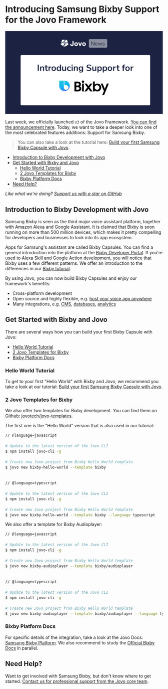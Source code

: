 # Introducing Samsung Bixby Support for the Jovo Framework

![Samsung Bixby Support for Jovo](./img/jovo-bixby-support.jpg "Jovo News: Introducing Support for Samsung Bixby")

Last week, we officially launched `v3` of the Jovo Framework. [You can find the announcement here](https://context-first.com/introducing-jovo-v3-the-voice-layer-bf369db4808e). Today, we want to take a deeper look into one of the most celebrated features additions: Support for Samsung Bixby. 

> You can also take a look at the tutorial here: [Build your first Samsung Bixby Capsule with Jovo](https://www.jovo.tech/tutorials/samsung-bixby-hello-world).

* [Introduction to Bixby Development with Jovo](#introduction-to-bixby-development-with-jovo)
* [Get Started with Bixby and Jovo](#get-started-with-bixby-and-jovo)
   * [Hello World Tutorial](#hello-world-tutorial)
   * [2 Jovo Templates for Bixby](#2-jovo-templates-for-bixby)
   * [Bixby Platform Docs](#bixby-platform-docs)
* [Need Help?](#need-help?)


*Like what we're doing? [Support us with a star on GitHub](https://github.com/jovotech/jovo-framework/)* 


## Introduction to Bixby Development with Jovo

Samsung Bixby is seen as the third major voice assistant platform, together with Amazon Alexa and Google Assistant. It is claimed that Bixby is soon running on more than 500 million devices, which makes it pretty compelling for developers and businesses to look into its app ecosystem.

Apps for Samsung's assistant are called Bixby Capsules. You can find a general introduction into the platform at the [Bixby Developer Portal](https://bixbydevelopers.com/). If you're used to Alexa Skill and Google Action development, you will notice that Bixby uses a few different patterns. We offer an introduction to the differences in our [Bixby tutorial](https://www.jovo.tech/tutorials/samsung-bixby-hello-world).

By using Jovo, you can now build Bixby Capsules and enjoy our framework's benefits:
* Cross-platform development
* Open source and highly flexible, e.g. [host your voice app anywhere](https://www.jovo.tech/docs/hosting)
* Many integrations, e.g. [CMS](https://www.jovo.tech/docs/cms), [databases](https://www.jovo.tech/docs/databases), [analytics](https://www.jovo.tech/docs/analytics)



## Get Started with Bixby and Jovo

There are several ways how you can build your first Bixby Capsule with Jovo:

* [Hello World Tutorial](#hello-world-tutorial)
* [2 Jovo Templates for Bixby](#2-jovo-templates-for-bixby)
* [Bixby Platform Docs](#bixby-platform-docs)


### Hello World Tutorial

To get to your first "Hello World" with Bixby and Jovo, we recommend you take a look at our tutorial: [Build your first Samsung Bixby Capsule with Jovo](https://www.jovo.tech/tutorials/samsung-bixby-hello-world).


### 2 Jovo Templates for Bixby

We also offer two templates for Bixby development. You can find them on Github: [jovotech/jovo-templates](https://github.com/jovotech/jovo-templates/tree/master/bixby).

The first one is the "Hello World" version that is also used in our tutorial:

```sh
// @language=javascript

# Update to the latest version of the Jovo CLI
$ npm install jovo-cli -g

# Create new Jovo project from Bixby Hello World template
$ jovo new bixby-hello-world --template bixby


// @language=typescript

# Update to the latest version of the Jovo CLI
$ npm install jovo-cli -g

# Create new Jovo project from Bixby Hello World template
$ jovo new bixby-hello-world --template bixby --language typescript
```

We also offer a template for Bixby Audioplayer:

```sh
// @language=javascript

# Update to the latest version of the Jovo CLI
$ npm install jovo-cli -g

# Create new Jovo project from Bixby Hello World template
$ jovo new bixby-audioplayer --template bixby/audioplayer


// @language=typescript

# Update to the latest version of the Jovo CLI
$ npm install jovo-cli -g

# Create new Jovo project from Bixby Hello World template
$ jovo new bixby-audioplayer --template bixby/audioplayer --language typescript
```



### Bixby Platform Docs

For specific details of the integration, take a look at the Jovo Docs: [Samsung Bixby Platform](https://www.jovo.tech/docs/samsung-bixby). We also recommend to study the [Official Bixby Docs](https://bixbydevelopers.com/dev/docs/dev-guide) in parallel.


## Need Help?

Want to get involved with Samsung Bixby, but don't know where to get started. [Contact us for professional support from the Jovo core team](https://www.jovo.tech/services/support-training).



<!--[metadata]: { "description": "Learn more about the Samsung Bixby integration for the Jovo Framework.", "author": "jan-koenig", "tags": "Releases", "og-image": "https://www.jovo.tech/img/news/2020-03-05-samsung-bixby-jovo/jovo-bixby-support.jpg" }-->
